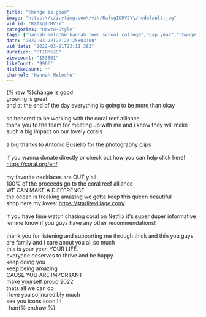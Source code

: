 ```yaml
---
title: "change is good"
image: "https:\/\/i.ytimg.com\/vi\/RafsgIDHVJY\/hqdefault.jpg"
vid_id: "RafsgIDHVJY"
categories: "Howto-Style"
tags: ["hannah meloche hannah teen school college","gap year","change is good"]
date: "2022-03-22T22:23:25+03:00"
vid_date: "2022-03-21T23:11:38Z"
duration: "PT10M52S"
viewcount: "153501"
likeCount: "9966"
dislikeCount: ""
channel: "Hannah Meloche"
---
```

{% raw %}change is good<br />growing is great<br />and at the end of the day everything is going to be more than okay<br /><br />so honored to be working with the coral reef alliance<br />thank you to the team for meeting up with me and i know they will make such a big impact on our lovely corals<br /><br />a big thanks to Antonio Busiello for the photography clips <br /><br />if you wanna donate directly or check out how you can help click here!<br /><a rel="nofollow" target="blank" href="https://coral.org/en/">https://coral.org/en/</a><br /><br />my favorite necklaces are OUT y'all <br />100% of the proceeds go to the coral reef alliance <br />WE CAN MAKE A DIFFERENCE<br />the ocean is freaking amazing we gotta keep this queen beautiful <br />shop here my loves: <a rel="nofollow" target="blank" href="https://starlitevillage.com/">https://starlitevillage.com/</a><br /><br />if you have time watch chasing coral on Netflix it's super duper informative <br />lemme know if you guys have any other recommendations!<br /><br />thank you for listening and supporting me through thick and thin you guys are family and i care about you all so much<br />this is your year, YOUR LIFE. <br />everyone deserves to thrive and be happy<br />keep doing you<br />keep being amazing<br />CAUSE YOU ARE IMPORTANT<br />make yourself proud 2022<br />thats all we can do<br />i love you so incredibly much<br />see you icons soon!!!!<br />-han{% endraw %}
